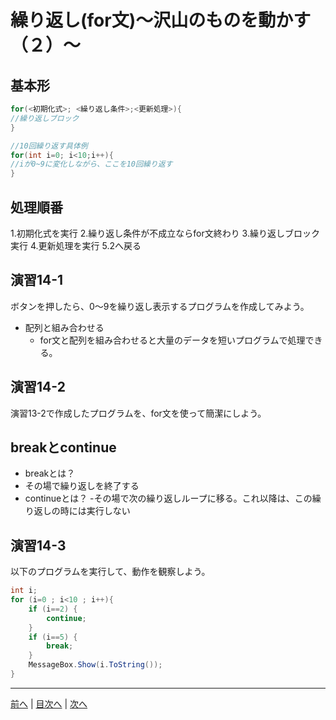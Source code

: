 # 繰り返し(for文)～沢山のものを動かす（２）～

## 基本形

```cs
for(<初期化式>; <繰り返し条件>;<更新処理>){
//繰り返しブロック
}

//10回繰り返す具体例
for(int i=0; i<10;i++){
//iが0~9に変化しながら、ここを10回繰り返す
}
```

## 処理順番
1.初期化式を実行
2.繰り返し条件が不成立ならfor文終わり
3.繰り返しブロック実行
4.更新処理を実行
5.2へ戻る

## 演習14-1
ボタンを押したら、0～9を繰り返し表示するプログラムを作成してみよう。

- 配列と組み合わせる
  - for文と配列を組み合わせると大量のデータを短いプログラムで処理できる。

## 演習14-2
演習13-2で作成したプログラムを、for文を使って簡潔にしよう。

## breakとcontinue
- breakとは？
 -  その場で繰り返しを終了する
- continueとは？
 -その場で次の繰り返しループに移る。これ以降は、この繰り返しの時には実行しない

## 演習14-3
以下のプログラムを実行して、動作を観察しよう。

```cs
int i;
for (i=0 ; i<10 ; i++){
    if (i==2) {
        continue;
    }
    if (i==5) {
        break;
    }
    MessageBox.Show(i.ToString());
}
```

---

[前へ](13.md) | [目次へ](README.md#%E7%9B%AE%E6%AC%A1) | [次へ](15.md)
